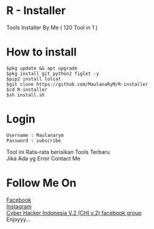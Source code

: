 # R - Installer
Tools Installer By Me ( 120 Tool in 1 )
# How to install
```
$pkg update && apt upgrade
$pkg install git python2 figlet -y
$pip2 install lolcat
$git clone https://github.com/MaulanaRyM/R-installer
$cd R-installer
$sh install.sh
```
# Login
```
Username : Maulanarym
Password : subscribe
```
Tool ini Rata-rata berisikan Tools Terbaru</br>Jika Ada yg Error Contact Me</br>
# Follow Me On
<a href='https://fb.me/Rizqy.Yusuf.Maulana' target='blank'>Facebook</a></br>
<a href='https://www.instagram.com/rizqymaulanarym' target='blank'>Instagram</a></br>
<a href='https://www.facebook.com/groups/236316427460938' target='blank'>Cyber Hacker Indonesia V.2 (CHI v.2) facebook group</a></br>
Enjoyyy...
